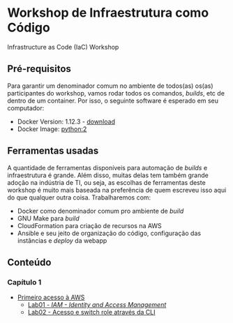 # Workshop de Infraestrutura como Código
Infrastructure as Code (IaC) Workshop

## Pré-requisitos
Para garantir um denominador comum no ambiente de todos(as) os(as) participantes do workshop, vamos rodar todos os comandos, _builds_, etc de dentro de um container. Por isso, o seguinte software é esperado em seu computador:

* Docker Version: 1.12.3 - [download](https://www.docker.com/products/overview#/install_the_platform)
* Docker Image: [python:2](https://hub.docker.com/_/python/)

## Ferramentas usadas
A quantidade de ferramentas disponíveis para automação de _builds_ e infraestrutura é grande. Além disso, muitas delas tem também grande adoção na indústria de TI, ou seja, as escolhas de ferramentas deste workshop é muito mais baseada na preferência de quem escreveu isso aqui do que qualquer outra coisa. Trabalharemos com:

  * Docker como denominador comum pro ambiente de _build_
  * GNU Make para _build_
  * CloudFormation para criação de recursos na AWS
  * Ansible e seu jeito de organização do código, configuração das instâncias e _deploy_ da webapp

## Conteúdo

### Capítulo 1
  * [Primeiro acesso à AWS](capitulo1/)
    * [Lab01 - _IAM - Identity and Access Management_](capitulo1/lab01.md)
    * [Lab02 - Acesso e switch role através da CLI](capitulo1/lab02.md)